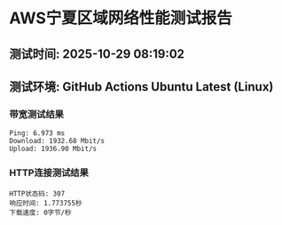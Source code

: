 # AWS宁夏区域网络性能测试报告
## 测试时间: 2025-10-29 08:19:02
## 测试环境: GitHub Actions Ubuntu Latest (Linux)

### 带宽测试结果
```
Ping: 6.973 ms
Download: 1932.68 Mbit/s
Upload: 1936.90 Mbit/s
```

### HTTP连接测试结果
```
HTTP状态码: 307
响应时间: 1.773755秒
下载速度: 0字节/秒
```

